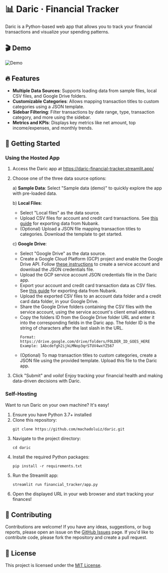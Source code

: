 # 📊 Daric · Financial Tracker

Daric is a Python-based web app that allows you to track your financial transactions and visualize your spending patterns.

## 🎬 Demo

![Demo](demo.gif)

## 🔥 Features

- **Multiple Data Sources**: Supports loading data from sample files, local CSV files, and Google Drive folders.
- **Customizable Categories**: Allows mapping transaction titles to custom categories using a JSON template.
- **Sidebar Filtering**: Filter transactions by date range, type, transaction category, and more using the sidebar.
- **Metrics and KPIs**: Displays key metrics like net amount, top income/expenses, and monthly trends.

## 🚀 Getting Started

### Using the Hosted App

1. Access the Daric app at https://daric-financial-tracker.streamlit.app/

2. Choose one of the three data source options:

   a) **Sample Data**: Select "Sample data (demo)" to quickly explore the app with pre-loaded data.

   b) **Local Files**: 
      - Select "Local files" as the data source.
      - Upload CSV files for account and credit card transactions. See [this guide](https://comunidade.nubank.com.br/t/extratos-em-cvs-ou-xls/505800/3) for exporting data from Nubank.
      - (Optional) Upload a JSON file mapping transaction titles to categories. Download the template to get started.

   c) **Google Drive**:  
      - Select "Google Drive" as the data source.
      - Create a Google Cloud Platform (GCP) project and enable the Google Drive API. Follow [these instructions](https://developers.google.com/workspace/guides/create-credentials#api-key) to create a service account and download the JSON credentials file.
      - Upload the GCP service account JSON credentials file in the Daric app.
      - Export your account and credit card transaction data as CSV files. See [this guide](https://comunidade.nubank.com.br/t/extratos-em-cvs-ou-xls/505800/3) for exporting data from Nubank.
      - Upload the exported CSV files to an account data folder and a credit card data folder, in your Google Drive.
      - Share the Google Drive folders containing the CSV files with the service account, using the service account's client email address. 
      - Copy the folders ID from the Google Drive folder URL and enter it into the corresponding fields in the Daric app. The folder ID is the string of characters after the last slash in the URL.
        ```
        Format: https://drive.google.com/drive/folders/FOLDER_ID_GOES_HERE
        Example: 1Abcdefgh2ijkLMNop3qrSTUV4wxYZ567
        ```
      - (Optional) To map transaction titles to custom categories, create a JSON file using the provided template. Upload this file to the Daric app.

3. Click "Submit" and _voila_! Enjoy tracking your financial health and making data-driven decisions with Daric. 

### Self-Hosting

Want to run Daric on your own machine? It's easy!

1. Ensure you have Python 3.7+ installed
2. Clone this repository:
   ```shell
   git clone https://github.com/machadoluiz/daric.git
   ```
3. Navigate to the project directory:
   ```shell
   cd daric
   ```
4. Install the required Python packages: 
   ```shell
   pip install -r requirements.txt
   ```
5. Run the Streamlit app:
   ```shell
   streamlit run financial_tracker/app.py
   ``` 
6. Open the displayed URL in your web browser and start tracking your finances!

## 🤝 Contributing

Contributions are welcome! If you have any ideas, suggestions, or bug reports, please open an issue on the [GitHub Issues](https://github.com/machadoluiz/daric/issues) page. If you'd like to contribute code, please fork the repository and create a pull request.

## 📄 License

This project is licensed under the [MIT License](LICENSE).